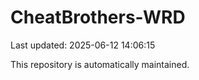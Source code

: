 # CheatBrothers-WRD

Last updated: 2025-06-12 14:06:15

This repository is automatically maintained.
